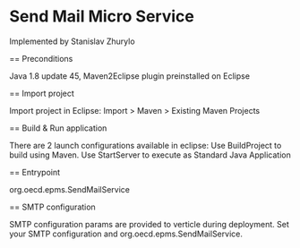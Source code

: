 # Send Mail Micro Service

Implemented by Stanislav Zhurylo

== Preconditions

Java 1.8 update 45,
Maven2Eclipse plugin preinstalled on Eclipse

== Import project

Import project in Eclipse: Import > Maven > Existing Maven Projects

== Build & Run application

There are 2 launch configurations available in eclipse:
Use BuildProject to build using Maven.
Use StartServer to execute as Standard Java Application

== Entrypoint

org.oecd.epms.SendMailService

== SMTP configuration

SMTP configuration params are provided to verticle during deployment.
Set your SMTP configuration and org.oecd.epms.SendMailService.

